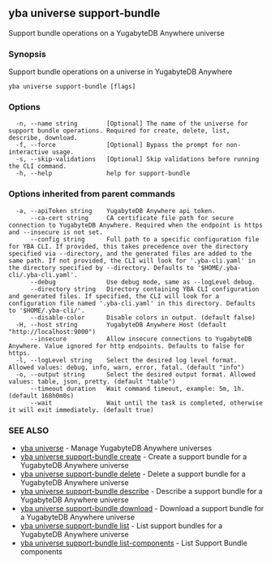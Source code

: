 ## yba universe support-bundle

Support bundle operations on a YugabyteDB Anywhere universe

### Synopsis

Support bundle operations on a universe in YugabyteDB Anywhere

```
yba universe support-bundle [flags]
```

### Options

```
  -n, --name string        [Optional] The name of the universe for support bundle operations. Required for create, delete, list, describe, download.
  -f, --force              [Optional] Bypass the prompt for non-interactive usage.
  -s, --skip-validations   [Optional] Skip validations before running the CLI command.
  -h, --help               help for support-bundle
```

### Options inherited from parent commands

```
  -a, --apiToken string    YugabyteDB Anywhere api token.
      --ca-cert string     CA certificate file path for secure connection to YugabyteDB Anywhere. Required when the endpoint is https and --insecure is not set.
      --config string      Full path to a specific configuration file for YBA CLI. If provided, this takes precedence over the directory specified via --directory, and the generated files are added to the same path. If not provided, the CLI will look for '.yba-cli.yaml' in the directory specified by --directory. Defaults to '$HOME/.yba-cli/.yba-cli.yaml'.
      --debug              Use debug mode, same as --logLevel debug.
      --directory string   Directory containing YBA CLI configuration and generated files. If specified, the CLI will look for a configuration file named '.yba-cli.yaml' in this directory. Defaults to '$HOME/.yba-cli/'.
      --disable-color      Disable colors in output. (default false)
  -H, --host string        YugabyteDB Anywhere Host (default "http://localhost:9000")
      --insecure           Allow insecure connections to YugabyteDB Anywhere. Value ignored for http endpoints. Defaults to false for https.
  -l, --logLevel string    Select the desired log level format. Allowed values: debug, info, warn, error, fatal. (default "info")
  -o, --output string      Select the desired output format. Allowed values: table, json, pretty. (default "table")
      --timeout duration   Wait command timeout, example: 5m, 1h. (default 168h0m0s)
      --wait               Wait until the task is completed, otherwise it will exit immediately. (default true)
```

### SEE ALSO

* [yba universe](yba_universe.md)	 - Manage YugabyteDB Anywhere universes
* [yba universe support-bundle create](yba_universe_support-bundle_create.md)	 - Create a support bundle for a YugabyteDB Anywhere universe
* [yba universe support-bundle delete](yba_universe_support-bundle_delete.md)	 - Delete a support bundle for a YugabyteDB Anywhere universe
* [yba universe support-bundle describe](yba_universe_support-bundle_describe.md)	 - Describe a support bundle for a YugabyteDB Anywhere universe
* [yba universe support-bundle download](yba_universe_support-bundle_download.md)	 - Download a support bundle for a YugabyteDB Anywhere universe
* [yba universe support-bundle list](yba_universe_support-bundle_list.md)	 - List support bundles for a YugabyteDB Anywhere universe
* [yba universe support-bundle list-components](yba_universe_support-bundle_list-components.md)	 - List Support Bundle components

